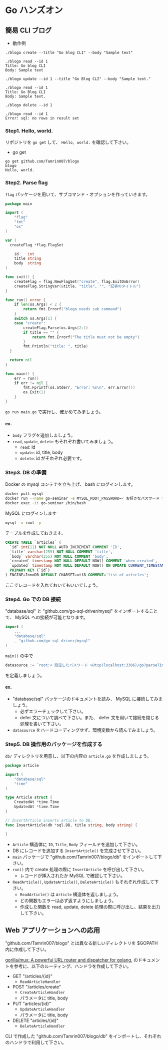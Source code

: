 # Go ハンズオン

## 簡易 CLI ブログ

- 動作例

```text
./blogo create --title "Go blog CLI" --body "Sample text"

./blogo read --id 1
Title: Go blog CLI
Body: Sample text

./blogo update --id 1 --title "Go Blog CLI" --body "Sample text."

./blogo read --id 1
Title: Go Blog CLI
Body: Sample text.

./blogo delete --id 1

./blogo read --id 1
Error: sql: no rows in result set
```

### Step1. Hello, world.

リポジトリを `go get` して、 `Hello, world.` を確認して下さい。

- go get

```
go get github.com/Tamrin007/blogo
blogo
Hello, world.
```

### Step2. Parse flag

`flag` パッケージを用いて、サブコマンド・オプションを作っていきます。

```go
package main

import (
	"flag"
	"fmt"
	"os"
)

var (
  createFlag *flag.FlagSet

	id    int
	title string
	body  string
)

func init() {
	createFlag = flag.NewFlagSet("create", flag.ExitOnError)
	createFlag.StringVar(&title, "title", "", "記事のタイトル")
}

func run() error {
	if len(os.Args) < 2 {
		return fmt.Errorf("blogo needs sub command")
	}
	switch os.Args[1] {
	case "create":
		createFlag.Parse(os.Args[2:])
		if title == "" {
			return fmt.Errorf("The title must not be empty")
		}
		fmt.Println("title: ", title)
  }

  return nil
}

func main() {
	err = run()
	if err != nil {
		fmt.Fprintf(os.Stderr, "Error: %s\n", err.Error())
		os.Exit(1)
	}
}
```

`go run main.go` で実行し、確かめてみましょう。

#### ex.

- `body` フラグを追加しましょう。
- `read`, `update`, `delete` もそれぞれ書いてみましょう。
  - `read`: id
  - `update`: id, title, body
  - `delete`: id がそれぞれ必要です。

### Step3. DB の準備

Docker の mysql コンテナを立ち上げ、 bash にログインします。

```sh
docker pull mysql
docker run --name go-seminar -e MYSQL_ROOT_PASSWORD=< お好きなパスワード > -d -p 3306:3306 mysql
docker exec -it go-seminar /bin/bash
```

MySQL にログインします

```sh
mysql -u root -p
```

テーブルを作成しておきます。

```sql
CREATE TABLE `articles` (
  `id` int(11) NOT NULL AUTO_INCREMENT COMMENT 'ID',
  `title` varchar(255) NOT NULL COMMENT 'title',
  `body` varchar(255) NOT NULL COMMENT 'body',
  `created` timestamp NOT NULL DEFAULT NOW() COMMENT 'when created',
  `updated` timestamp NOT NULL DEFAULT NOW() ON UPDATE CURRENT_TIMESTAMP COMMENT 'when last updated',
  PRIMARY KEY (`id`)
) ENGINE=InnoDB DEFAULT CHARSET=utf8 COMMENT='list of articles';
```

ここでレコードを入れておいてもいいでしょう。

### Step4. Go での DB 接続

"database/sql" と "github.com/go-sql-driver/mysql" をインポートすることで、 MySQL への接続が可能となります。

```go
import (
	...
	"database/sql"
	_ "github.com/go-sql-driver/mysql"
)
```

`main()` の中で

```go
datasource := `root:< 設定したパスワード >@tcp(localhost:3306)/go?parseTime=true&collation=utf8_general_ci&interpolateParams=true`
```

を定義しましょう。

#### ex.

- "database/sql" パッケージのドキュメントを読み、 MySQL に接続してみましょう。
  - 必ずエラーチェックして下さい。
  - defer 文について調べて下さい。また、 defer 文を用いて接続を閉じる処理を書いて下さい。
- `datasource` をハードコーディングせず、環境変数から読んでみましょう。

### Step5. DB 操作用のパッケージを作成する

`db/` ディレクトリを用意し、以下の内容の `article.go` を作成しましょう。

```go
package article

import (
	"database/sql"
	"time"
)

type Article struct {
	CreatedAt *time.Time
	UpdatedAt *time.Time
}

// InsertArticle inserts article to DB.
func InsertArticle(db *sql.DB, title string, body string) {

}
```

- `Article` 構造体に `ID`, `Title`, `Body` フィールドを追加して下さい。
- DB にレコードを追加する `InsertArticle()` を完成させて下さい。
- `main` パッケージで "github.com/Tamrin007/blogo/db" をインポートして下さい。
- `run()` 内で create 処理の際に `InsertArticle` を呼び出して下さい。
  - レコードが挿入されたか MySQL で確認して下さい。
- `ReadArticle()`, `UpdateArticle()`, `DeleteArticle()` もそれぞれ作成して下さい。
  - `ReadArticle()` は `Article` 構造体を返しましょう。
  - どの関数もエラーは必ず返すようにしましょう。
  - 作成した関数を read, update, delete 処理の際に呼び出し、結果を出力して下さい。

## Web アプリケーションへの応用

"github.com/Tamrin007/blogo" とは異なる新しいディレクトリを $GOPATH 内に作成して下さい。

[gorilla/mux: A powerful URL router and dispatcher for golang.](https://github.com/gorilla/mux) のドキュメントを参考に、以下のルーティング、ハンドラを作成して下さい。

- GET "/articles/{id}"
  - `ReadArticleHandler`
- POST "/articles/create"
  - `CreateArticleHandler`
  - パラメータに title, body
- PUT "articles/{id}"
  - `UpdateArticleHandler`
  - パラメータに title, body
- DELETE "articles/{id}"
  - `DeleteArticleHandler`

CLI で作成した "github.com/Tamrin007/blogo/db" をインポートし、それぞれのハンドラで利用して下さい。
